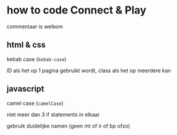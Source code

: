 # how to code Connect & Play

commentaar is welkom

## html & css

kebab case (`kebab-case`)

ID als het op 1 pagina gebruikt wordt, class als het op meerdere kan

## javascript

camel case (`camelCase`)

niet meer dan 3 if statements in elkaar

gebruik duidelijke namen (geen mt of ir of bp ofzo)